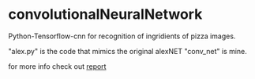 # convolutionalNeuralNetwork
Python-Tensorflow-cnn for recognition of ingridients of pizza images.

"alex.py" is the code that mimics the original alexNET
"conv_net" is mine.

for more info check out [report](finding-ingredients-pizza.pdf)
